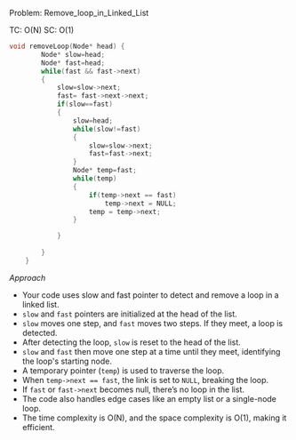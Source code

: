 Problem: Remove_loop_in_Linked_List

TC: O(N)
SC: O(1)

```c++
void removeLoop(Node* head) {
        Node* slow=head;
        Node* fast=head;
        while(fast && fast->next)
        {
            slow=slow->next;
            fast= fast->next->next;
            if(slow==fast)
            {
                slow=head;
                while(slow!=fast)
                {
                    slow=slow->next;
                    fast=fast->next;
                }
                Node* temp=fast;
                while(temp)
                {
                    if(temp->next == fast)
                        temp->next = NULL;
                    temp = temp->next;
                }

            }
            
        }
    }

```
*Approach*

- Your code uses slow and fast pointer to detect and remove a loop in a linked list.  
- `slow` and `fast` pointers are initialized at the head of the list.  
- `slow` moves one step, and `fast` moves two steps. If they meet, a loop is detected.  
- After detecting the loop, `slow` is reset to the head of the list.  
- `slow` and `fast` then move one step at a time until they meet, identifying the loop's starting node.  
- A temporary pointer (`temp`) is used to traverse the loop.  
- When `temp->next == fast`, the link is set to `NULL`, breaking the loop.  
- If `fast` or `fast->next` becomes null, there’s no loop in the list.  
- The code also handles edge cases like an empty list or a single-node loop.  
- The time complexity is O(N), and the space complexity is O(1), making it efficient.  